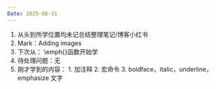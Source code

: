 ```yaml
---
Date: 2025-08-31
---
```


1. 从头到所学位置均未记总结整理笔记/博客小红书
2. Mark：Adding images
3. 下次从： \emph{}函数开始学
4. 待处理问题：无
5. 刚才学到的内容：
		1. 加注释
		2. 宏命令
		3. boldface，italic，underline，emphasize 文字